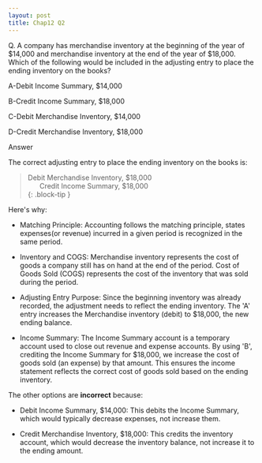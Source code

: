 ```yaml
---
layout: post
title: Chap12 Q2
---
```


Q. A company has merchandise inventory at the beginning of the year of \$14,000 and merchandise inventory at the end of the year of \$18,000. Which of the following would be included
in the adjusting entry to place the ending inventory on the books?  

A-Debit Income Summary, \$14,000  

B-Credit Income Summary, \$18,000  

C-Debit Merchandise Inventory, \$14,000  

D-Credit Merchandise Inventory, \$18,000  


Answer  

The correct adjusting entry to place the ending inventory on the books is:  

>Debit Merchandise Inventory, \$18,000  
>&nbsp;&nbsp;&nbsp;&nbsp;&nbsp;&nbsp;Credit Income Summary, \$18,000  
{: .block-tip }

Here's why:  

- Matching Principle: Accounting follows the matching principle, states expenses(or revenue) incurred in a given period is recognized in the same period.

- Inventory and COGS: Merchandise inventory represents the cost of goods a company still has on hand at the end of the period. Cost of Goods Sold (COGS) represents the cost of the inventory that was sold during the period.

- Adjusting Entry Purpose: Since the beginning inventory was already recorded, the adjustment needs to reflect the ending inventory. The 'A' entry increases the Merchandise inventory (debit) to  \$18,000, the new ending balance.

- Income Summary: The Income Summary account is a temporary account used to close out revenue and expense accounts. By using 'B', crediting the Income Summary for \$18,000, we increase the cost of goods sold (an expense) by that amount. This ensures the income statement reflects the correct cost of goods sold based on the ending inventory.

The other options are **incorrect** because:

- Debit Income Summary,  \$14,000: This debits the Income Summary, which would typically decrease expenses, not increase them.

- Credit Merchandise Inventory,  \$18,000: This credits the inventory account, which would decrease the inventory balance, not increase it to the ending amount.

